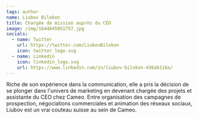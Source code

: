 ```yaml
---
tags: author
name: Liubov Bilokon
title: Chargée de mission auprès du CEO
image: /img/1644845051757.jpg
socials:
  - name: Twitter
    url: https://twitter.com/LiubovBilokon
    icon: twitter_logo.svg
  - name: Linkedin
    icon: linkedin_logo.svg
    url: https://www.linkedin.com/in/liubov-bilokon-436ab116a/
---
```

Riche de son expérience dans la communication, elle a pris la décision de se plonger dans l'univers de marketing en devenant chargée des projets et assistante du CEO chez Cameo. Entre organisation des campagnes de prospection, négociations commerciales et animation des réseaux sociaux, Liubov est un vrai couteau suisse au sein de Cameo.